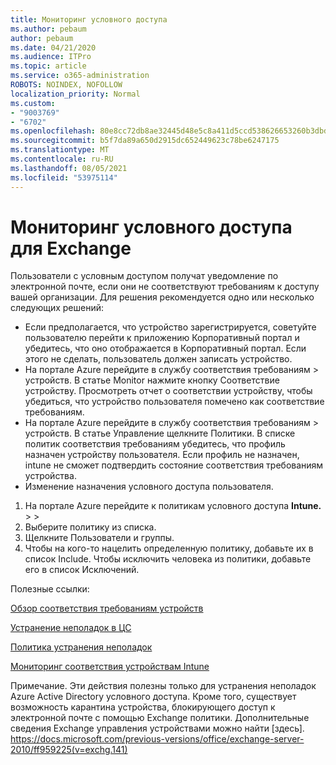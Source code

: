 ```yaml
---
title: Мониторинг условного доступа
ms.author: pebaum
author: pebaum
ms.date: 04/21/2020
ms.audience: ITPro
ms.topic: article
ms.service: o365-administration
ROBOTS: NOINDEX, NOFOLLOW
localization_priority: Normal
ms.custom:
- "9003769"
- "6702"
ms.openlocfilehash: 80e8cc72db8ae32445d48e5c8a411d5ccd538626653260b3dbd28a247561e888
ms.sourcegitcommit: b5f7da89a650d2915dc652449623c78be6247175
ms.translationtype: MT
ms.contentlocale: ru-RU
ms.lasthandoff: 08/05/2021
ms.locfileid: "53975114"
---
```

# <a name="monitoring-conditional-access-for-exchange"></a>Мониторинг условного доступа для Exchange

Пользователи с условным доступом получат уведомление по электронной почте, если они не соответствуют требованиям к доступу вашей организации. Для решения рекомендуется одно или несколько следующих решений:

- Если предполагается, что устройство зарегистрируется, советуйте пользователю перейти к приложению Корпоративный портал и убедитесь, что оно отображается в Корпоративный портал. Если этого не сделать, пользователь должен записать устройство.
- На портале Azure перейдите в службу соответствия требованиям > устройств. В статье Monitor нажмите кнопку Соответствие устройству. Просмотреть отчет о соответствии устройству, чтобы убедиться, что устройство пользователя помечено как соответствие требованиям.
- На портале Azure перейдите в службу соответствия требованиям > устройств. В статье Управление щелкните Политики. В списке политик соответствия требованиям убедитесь, что профиль назначен устройству пользователя. Если профиль не назначен, intune не сможет подтвердить состояние соответствия требованиям устройства.
- Изменение назначения условного доступа пользователя.

1. На портале Azure перейдите к политикам условного доступа **Intune.**  >    >  
2. Выберите политику из списка.
3. Щелкните Пользователи и группы.
4. Чтобы на кого-то нацелить определенную политику, добавьте их в список Include. Чтобы исключить человека из политики, добавьте его в список Исключений.

Полезные ссылки:

[Обзор соответствия требованиям устройств](https://docs.microsoft.com/intune/device-compliance-get-started)

[Устранение неполадок в ЦС](https://docs.microsoft.com/intune/troubleshoot-conditional-access)

[Политика устранения неполадок](https://docs.microsoft.com/troubleshoot/mem/intune/troubleshoot-policies-in-microsoft-intune)

[Мониторинг соответствия устройствам Intune](https://docs.microsoft.com/intune/compliance-policy-monitor)

Примечание. Эти действия полезны только для устранения неполадок Azure Active Directory условного доступа. Кроме того, существует возможность карантина устройства, блокирующего доступ к электронной почте с помощью Exchange политики. Дополнительные сведения Exchange управления устройствами можно найти [здесь]. https://docs.microsoft.com/previous-versions/office/exchange-server-2010/ff959225(v=exchg.141)
